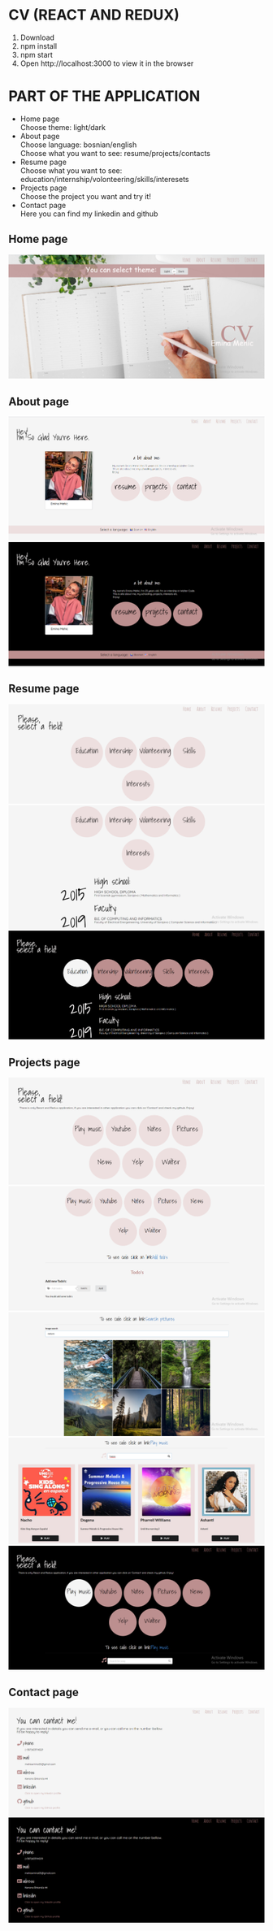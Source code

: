 # CV (REACT AND REDUX)

1. Download
2. npm install
3. npm start
4. Open http://localhost:3000 to view it in the browser

# PART OF THE APPLICATION

<ul>
<li>Home page</li>
Choose theme: light/dark
<li>About page</li>
Choose language: bosnian/english <br/>
Choose what you want to see: resume/projects/contacts
<li>Resume page</li>
Choose what you want to see: education/internship/volonteering/skills/interesets
<li>Projects page</li>
Choose the project you want and try it!
<li>Contact page</li>
Here you can find my linkedin and github
</ul>

## Home page

<img src="./src/pictures/readme/Screenshot_1.png">

## About page

<img src="./src/pictures/readme/Screenshot_11.png">
<img src="./src/pictures/readme/Screenshot_16.png">

## Resume page

<img src="./src/pictures/readme/Screenshot_3.png">
<img src="./src/pictures/readme/Screenshot_4.png">
<!--<img src="./src/pictres/readme/Screenshot_5.png">
<img src="./src/pictres/readme/Screenshot_6.png">
<img src="./src/pictres/readme/Screenshot_7.png">
<img src="./src/pictres/readme/Screenshot_8.png">
<img src="./src/pictres/readme/Screenshot_9.png">-->
<img src="./src/pictures/readme/Screenshot_17.png">

## Projects page

<img src="./src/pictures/readme/Screenshot_10.png">
<img src="./src/pictures/readme/Screenshot_12.png">
<img src="./src/pictures/readme/Screenshot_13.png">
<img src="./src/pictures/readme/Screenshot_14.png">
<img src="./src/pictures/readme/Screenshot_19.png">

## Contact page

<img src="./src/pictures/readme/Screenshot_15.png">
<img src="./src/pictures/readme/Screenshot_20.png">

